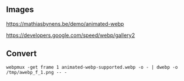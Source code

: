 ## Images

https://mathiasbynens.be/demo/animated-webp

https://developers.google.com/speed/webp/gallery2

## Convert

```
webpmux -get frame 1 animated-webp-supported.webp -o - | dwebp -o /tmp/awebp_f_1.png -- -
```
